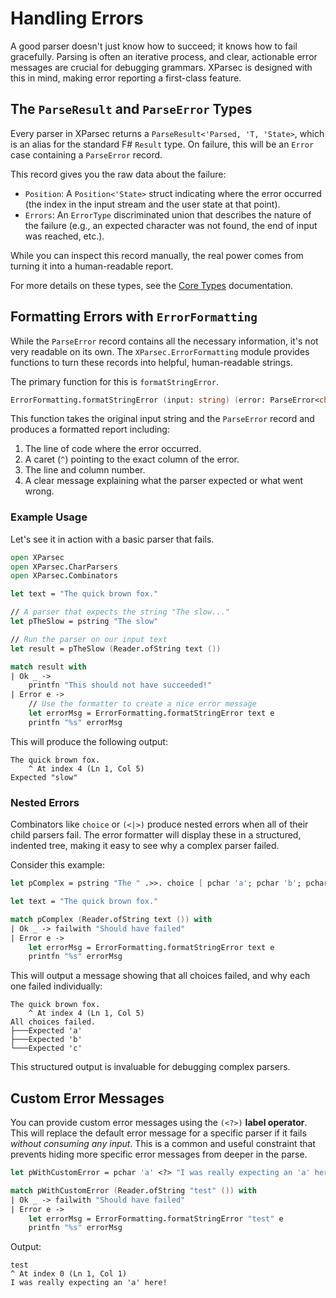 # Handling Errors

A good parser doesn't just know how to succeed; it knows how to fail gracefully. Parsing is often an iterative process, and clear, actionable error messages are crucial for debugging grammars. XParsec is designed with this in mind, making error reporting a first-class feature.

## The `ParseResult` and `ParseError` Types

Every parser in XParsec returns a `ParseResult<'Parsed, 'T, 'State>`, which is an alias for the standard F# `Result` type. On failure, this will be an `Error` case containing a `ParseError` record.

This record gives you the raw data about the failure:

- `Position`: A `Position<'State>` struct indicating where the error occurred (the index in the input stream and the user state at that point).
- `Errors`: An `ErrorType` discriminated union that describes the nature of the failure (e.g., an expected character was not found, the end of input was reached, etc.).

While you can inspect this record manually, the real power comes from turning it into a human-readable report.

For more details on these types, see the [Core Types](./core-types.md) documentation.

## Formatting Errors with `ErrorFormatting`

While the `ParseError` record contains all the necessary information, it's not very readable on its own. The `XParsec.ErrorFormatting` module provides functions to turn these records into helpful, human-readable strings.

The primary function for this is `formatStringError`.

```fsharp
ErrorFormatting.formatStringError (input: string) (error: ParseError<char, 'State>) : string
```

This function takes the original input string and the `ParseError` record and produces a formatted report including:

1. The line of code where the error occurred.
2. A caret (`^`) pointing to the exact column of the error.
3. The line and column number.
4. A clear message explaining what the parser expected or what went wrong.

### Example Usage

Let's see it in action with a basic parser that fails.

```fsharp
open XParsec
open XParsec.CharParsers
open XParsec.Combinators

let text = "The quick brown fox."

// A parser that expects the string "The slow..."
let pTheSlow = pstring "The slow"

// Run the parser on our input text
let result = pTheSlow (Reader.ofString text ())

match result with
| Ok _ ->
    printfn "This should not have succeeded!"
| Error e ->
    // Use the formatter to create a nice error message
    let errorMsg = ErrorFormatting.formatStringError text e
    printfn "%s" errorMsg
```

This will produce the following output:

```text
The quick brown fox.
    ^ At index 4 (Ln 1, Col 5)
Expected "slow"
```

### Nested Errors

Combinators like `choice` or `(<|>)` produce nested errors when all of their child parsers fail. The error formatter will display these in a structured, indented tree, making it easy to see why a complex parser failed.

Consider this example:

```fsharp
let pComplex = pstring "The " .>>. choice [ pchar 'a'; pchar 'b'; pchar 'c' ]

let text = "The quick brown fox."

match pComplex (Reader.ofString text ()) with
| Ok _ -> failwith "Should have failed"
| Error e ->
    let errorMsg = ErrorFormatting.formatStringError text e
    printfn "%s" errorMsg
```

This will output a message showing that all choices failed, and why each one failed individually:

```text
The quick brown fox.
    ^ At index 4 (Ln 1, Col 5)
All choices failed.
├───Expected 'a'
├───Expected 'b'
└───Expected 'c'
```

This structured output is invaluable for debugging complex parsers.

## Custom Error Messages

You can provide custom error messages using the `(<?>)` **label operator**. This will replace the default error message for a specific parser if it fails *without consuming any input*. This is a common and useful constraint that prevents hiding more specific error messages from deeper in the parse.

```fsharp
let pWithCustomError = pchar 'a' <?> "I was really expecting an 'a' here!"

match pWithCustomError (Reader.ofString "test" ()) with
| Ok _ -> failwith "Should have failed"
| Error e ->
    let errorMsg = ErrorFormatting.formatStringError "test" e
    printfn "%s" errorMsg
```

Output:

```text
test
^ At index 0 (Ln 1, Col 1)
I was really expecting an 'a' here!
```
